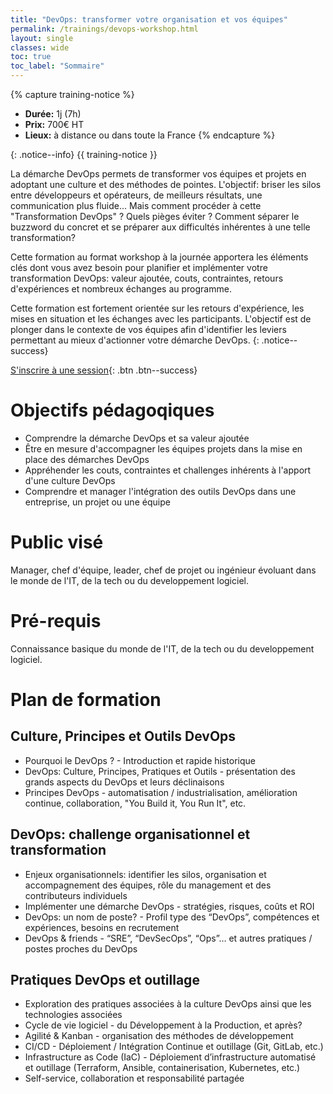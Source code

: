 ```yaml
---
title: "DevOps: transformer votre organisation et vos équipes"
permalink: /trainings/devops-workshop.html
layout: single
classes: wide
toc: true
toc_label: "Sommaire"
---
```


{% capture training-notice %}
- **Durée:** 1j (7h)
- **Prix:** 700€ HT
- **Lieux:** à distance ou dans toute la France
{% endcapture %}

{: .notice--info}
{{ training-notice }}

La démarche DevOps permets de transformer vos équipes et projets en adoptant une culture et des méthodes de pointes. L'objectif: briser les silos entre développeurs et opérateurs, de meilleurs résultats, une communication plus fluide... Mais comment procéder à cette "Transformation DevOps" ? Quels pièges éviter ? Comment séparer le buzzword du concret et se préparer aux difficultés inhérentes à une telle transformation?

Cette formation au format workshop à la journée apportera les éléments clés dont vous avez besoin pour planifier et implémenter votre transformation DevOps: valeur ajoutée, couts, contraintes, retours d'expériences et nombreux échanges au programme. 

Cette formation est fortement orientée sur les retours d'expérience, les mises en situation et les échanges avec les participants. L'objectif est de plonger dans le contexte de vos équipes afin d'identifier les leviers permettant au mieux d'actionner votre démarche DevOps. 
{: .notice--success}

[S'inscrire à une session](/inscription){: .btn .btn--success}

# Objectifs pédagoqiques

- Comprendre la démarche DevOps et sa valeur ajoutée
- Être en mesure d'accompagner les équipes projets dans la mise en place des démarches DevOps
- Appréhender les couts, contraintes et challenges inhérents à l'apport d'une culture DevOps
- Comprendre et manager l'intégration des outils DevOps dans une entreprise, un projet ou une équipe

# Public visé

Manager, chef d'équipe, leader, chef de projet ou ingénieur évoluant dans le monde de l'IT, de la tech ou du developpement logiciel. 

# Pré-requis

Connaissance basique du monde de l'IT, de la tech ou du developpement logiciel. 

# Plan de formation

## Culture, Principes et Outils DevOps

- Pourquoi le DevOps ? - Introduction et rapide historique
- DevOps: Culture, Principes, Pratiques et Outils - présentation des grands aspects du DevOps et leurs déclinaisons 
- Principes DevOps - automatisation / industrialisation, amélioration continue, collaboration, "You Build it, You Run It", etc.

## DevOps: challenge organisationnel et transformation

- Enjeux organisationnels: identifier les silos, organisation et accompagnement des équipes, rôle du management et des contributeurs individuels 
- Implémenter une démarche DevOps - stratégies, risques, coûts et ROI
- DevOps: un nom de poste? - Profil type des “DevOps”, compétences et expériences, besoins en recrutement
- DevOps & friends - “SRE”, “DevSecOps”, “Ops”… et autres pratiques / postes proches du DevOps 

## Pratiques DevOps et outillage

- Exploration des pratiques associées à la culture DevOps ainsi que les technologies associées
- Cycle de vie logiciel - du Développement à la Production, et après?
- Agilité & Kanban - organisation des méthodes de développement
- CI/CD - Déploiement / Intégration Continue et outillage (Git, GitLab, etc.)
- Infrastructure as Code (IaC) - Déploiement d’infrastructure automatisé et outillage (Terraform, Ansible, containerisation, Kubernetes, etc.)
- Self-service, collaboration et responsabilité partagée